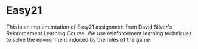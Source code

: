 # Easy21
This is an implementation of Easy21 assignment from David Silver's Reinforcement Learning Course. We use reinforcement learning techniques to solve the environment induced by the rules of the game
